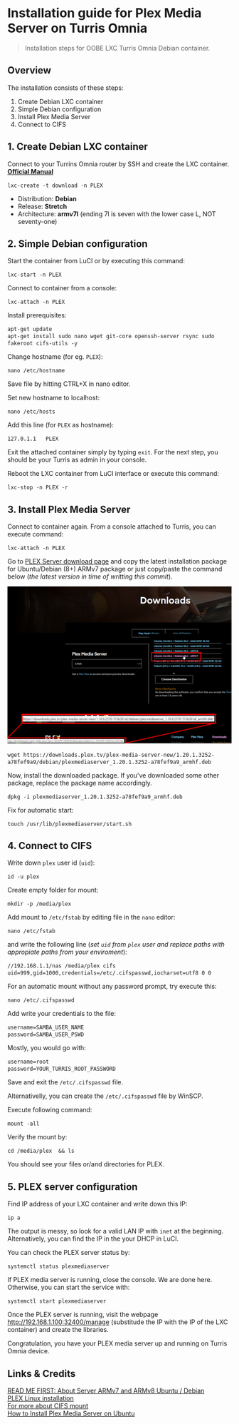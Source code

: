 # Installation guide for Plex Media Server on Turris Omnia

> Installation steps for OOBE LXC Turris Omnia Debian container.

## Overview

The installation consists of these steps:

1. Create Debian LXC container
2. Simple Debian configuration
3. Install Plex Media Server
4. Connect to CIFS

## 1. Create Debian LXC container

Connect to your Turrins Omnia router by SSH and create the LXC container. **[Official Manual](https://www.turris.cz/doc/en/howto/lxc)**
```
lxc-create -t download -n PLEX
```

- Distribution: **Debian**
- Release: **Stretch**
- Architecture: **armv7l** (ending 7l is seven with the lower case L, NOT seventy-one)

## 2. Simple Debian configuration


Start the container from LuCI or by executing this command:
```
lxc-start -n PLEX
```

Connect to container from a console:
```
lxc-attach -n PLEX
```

Install prerequisites:
```
apt-get update
apt-get install sudo nano wget git-core openssh-server rsync sudo fakeroot cifs-utils -y
```

Change hostname (for eg. `PLEX`):
```
nano /etc/hostname
```
Save file by hitting CTRL+X in nano editor.

Set new hostname to localhost:
```
nano /etc/hosts
```

Add this line (for `PLEX` as hostname):
```
127.0.1.1   PLEX
```
Exit the attached container simply by typing `exit`. For the next step, you should be your Turris as admin in your console.

Reboot the LXC container from LuCI interface or execute this command:
```
lxc-stop -n PLEX -r
```

## 3. Install Plex Media Server

Connect to container again. From a console attached to Turris, you can execute command:
```
lxc-attach -n PLEX
```

Go to [PLEX Server download page](https://www.plex.tv/media-server-downloads/) and copy the latest installation package for Ubuntu/Debian (8+) ARMv7 package or just copy/paste the command below (_the latest version in time of writting this commit_).

![Preview](https://raw.githubusercontent.com/KUTlime/Installation-guide-for-Plex-Media-Server-on-Turris-Omnia/master/OfficialRepo.png)

```
wget https://downloads.plex.tv/plex-media-server-new/1.20.1.3252-a78fef9a9/debian/plexmediaserver_1.20.1.3252-a78fef9a9_armhf.deb
```

Now, install the downloaded package. If you've downloaded some other package, replace the package name accordingly.
```
dpkg -i plexmediaserver_1.20.1.3252-a78fef9a9_armhf.deb
```

Fix for automatic start:

```
touch /usr/lib/plexmediaserver/start.sh
```

## 4. Connect to CIFS

Write down `plex` user id (`uid`):
```
id -u plex
```

Create empty folder for mount:
```
mkdir -p /media/plex
```

Add mount to `/etc/fstab` by editing file in the `nano` editor:
```
nano /etc/fstab
```
and write the following line (_set `uid` from `plex` user and replace paths with appropiate paths from your enviroment_):

```
//192.168.1.1/nas /media/plex cifs uid=999,gid=1000,credentials=/etc/.cifspasswd,iocharset=utf8 0 0
```

For an automatic mount without any password prompt, try execute this:
```
nano /etc/.cifspasswd
```

Add write your credentials to the file:
```
username=SAMBA_USER_NAME
password=SAMBA_USER_PSWD
```

Mostly, you would go with:
```
username=root
password=YOUR_TURRIS_ROOT_PASSWORD
```
Save and exit the `/etc/.cifspasswd` file.

Alternativelly, you can create the `/etc/.cifspasswd` file by WinSCP.

Execute following command:
```
mount -all
```

Verify the mount by:
```
cd /media/plex  && ls
```
You should see your files or/and directories for PLEX.


## 5. PLEX server configuration

Find IP address of your LXC container and write down this IP:
```
ip a
```
The output is messy, so look for a valid LAN IP with `inet` at the beginning.<br>
Alternatively, you can find the IP in the your DHCP in LuCI.


You can check the PLEX server status by:
```
systemctl status plexmediaserver
```
If PLEX media server is running, close the console. We are done here.<br>
Otherwise, you can start the service with:
```
systemctl start plexmediaserver
```

Once the PLEX server is running, visit the webpage http://192.168.1.100:32400/manage (substitude the IP with the IP of the LXC container) and create the libraries.

Congratulation, you have your PLEX media server up and running on Turris Omnia device.

## Links & Credits
[READ ME FIRST: About Server ARMv7 and ARMv8 Ubuntu / Debian](https://forums.plex.tv/t/read-me-first-about-server-armv7-and-armv8-ubuntu-debian/226567)<br>
[PLEX Linux installation](https://support.plex.tv/articles/200288586-installation/)<br>
[For more about CIFS mount](http://midactstech.blogspot.cz/2013/09/how-to-mount-windows-cifs-share-on_18.html)<br>
[How to Install Plex Media Server on Ubuntu](https://www.linuxbabe.com/ubuntu/install-plex-media-server-ubuntu-18-04)
